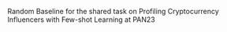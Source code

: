 Random Baseline for the shared task on Profiling Cryptocurrency Influencers with Few-shot Learning at PAN23

